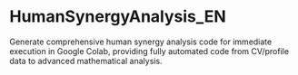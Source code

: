 # HumanSynergyAnalysis_EN
Generate comprehensive human synergy analysis code for immediate execution in Google Colab, providing fully automated code from CV/profile data to advanced mathematical analysis.
